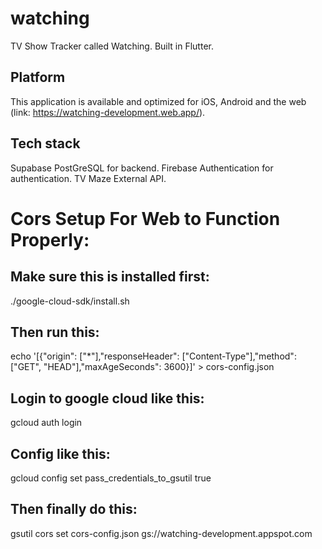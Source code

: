 # watching
TV Show Tracker called Watching. Built in Flutter.

## Platform

This application is available and optimized for iOS, Android and the web (link: https://watching-development.web.app/).


## Tech stack

Supabase PostGreSQL for backend.
Firebase Authentication for authentication.
TV Maze External API.





# Cors Setup For Web to Function Properly:
## Make sure this is installed first:
./google-cloud-sdk/install.sh  
## Then run this:
echo '[{"origin": ["*"],"responseHeader": ["Content-Type"],"method": ["GET", "HEAD"],"maxAgeSeconds": 3600}]' > cors-config.json
## Login to google cloud like this: 
gcloud auth login     
## Config like this:
gcloud config set pass_credentials_to_gsutil true    
## Then finally do this:
gsutil cors set cors-config.json gs://watching-development.appspot.com